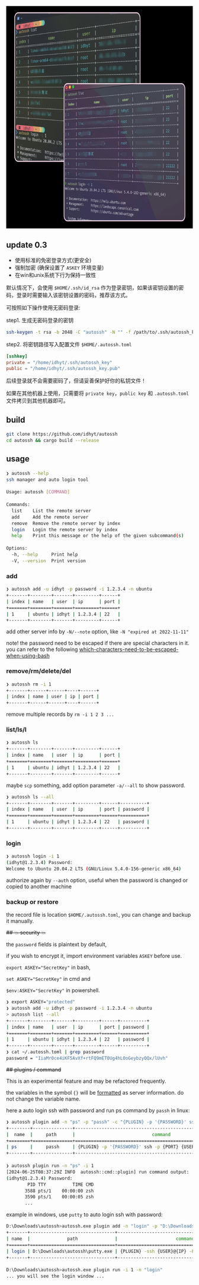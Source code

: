 <img src="./demo.png" height="600" alt="demo">

## update 0.3

- 使用标准的免密登录方式(更安全)
- 强制加密 (确保设置了 `ASKEY` 环境变量)
- 在win和unix系统下行为保持一致性

默认情况下，会使用 `$HOME/.ssh/id_rsa` 作为登录密钥，如果该密钥设置的密码，登录时需要输入该密钥设置的密码，推荐该方式。

可按照如下操作使用无密码登录:

step1. 生成无密码登录的密钥

```bash
ssh-keygen -t rsa -b 2048 -C "autossh" -N "" -f /path/to/.ssh/autossh_key
```

step2. 将密钥路径写入配置文件 `$HOME/.autossh.toml`

```toml
[sshkey]
private = "/home/idhyt/.ssh/autossh_key"
public = "/home/idhyt/.ssh/autossh_key.pub"
```

后续登录就不会需要密码了，但请妥善保护好你的私钥文件！

如果在其他机器上使用，只需要将 `private key`，`public key` 和 `.autossh.toml` 文件拷贝到其他机器即可。

## build

```bash
git clone https://github.com/idhyt/autossh
cd autossh && cargo build --release
```

## usage

```bash
❯ autossh --help
ssh manager and auto login tool

Usage: autossh [COMMAND]

Commands:
  list    List the remote server
  add     Add the remote server
  remove  Remove the remote server by index
  login   Login the remote server by index
  help    Print this message or the help of the given subcommand(s)

Options:
  -h, --help     Print help
  -V, --version  Print version
```

### add

```bash
❯ autossh add -u idhyt -p password -i 1.2.3.4 -n ubuntu
+-------+--------+-------+---------+------+
| index | name   | user  | ip      | port |
+=======+========+=======+=========+======+
| 1     | ubuntu | idhyt | 1.2.3.4 | 22   |
+-------+--------+-------+---------+------+
```

add other server info by `-N/--note` option, like `-N "expired at 2022-11-11"`

note! the password need to be escaped if there are special characters in it. you can refer to the following [which-characters-need-to-be-escaped-when-using-bash](https://stackoverflow.com/questions/15783701/which-characters-need-to-be-escaped-when-using-bash)

### remove/rm/delete/del

```bash
❯ autossh rm -i 1
+-------+------+------+----+------+
| index | name | user | ip | port |
+-------+------+------+----+------+
```

remove multiple records by `rm -i 1 2 3 ...`

### list/ls/l

```bash
❯ autossh ls
+-------+--------+-------+---------+------+
| index | name   | user  | ip      | port |
+=======+========+=======+=========+======+
| 1     | ubuntu | idhyt | 1.2.3.4 | 22   |
+-------+--------+-------+---------+------+
```

maybe `scp` something, add option parameter `-a/--all` to show password.

```bash
❯ autossh ls --all
+-------+--------+-------+---------+------+----------+
| index | name   | user  | ip      | port | password |
+=======+========+=======+=========+======+==========+
| 1     | ubuntu | idhyt | 1.2.3.4 | 22   | password |
+-------+--------+-------+---------+------+----------+
```

### login

```bash
❯ autossh login -i 1
(idhyt@1.2.3.4) Password:
Welcome to Ubuntu 20.04.2 LTS (GNU/Linux 5.4.0-156-generic x86_64)
```

authorize again by `--auth` option, useful when the password is changed or copied to another machine

### backup or restore

the record file is location `$HOME/.autossh.toml`, you can change and backup it manually.

~~## 💥 security 💥~~

the `password` fields is plaintext by default,

if you wish to encrypt it, import environment variables `ASKEY` before use.

`export ASKEY="SecretKey"` in bash, 

`set ASKEY="SecretKey"` in cmd and 

`$env:ASKEY="SecretKey"` in powershell.

```bash
❯ export ASKEY="protected"
❯ autossh add -u idhyt -p password -i 1.2.3.4 -n ubuntu
> autossh list --all
+-------+--------+-------+---------+------+----------+
| index | name   | user  | ip      | port | password |
+=======+========+=======+=========+======+==========+
| 1     | ubuntu | idhyt | 1.2.3.4 | 22   | password |
+-------+--------+-------+---------+------+----------+
❯ cat ~/.autossh.toml | grep password
password = "IiaMr0ce4iKF5AvXf+rtFQ9mET0Ug4hLOoGeybzyOQx/lUvh"
```

~~## plugins / command~~

This is an experimental feature and may be refactored frequently.

the variables in the symbol `{}` will be [formatted](src/cmd/plugin.rs#L102) as server information. do not change the variable name.

here a auto login ssh with password and run ps command by `passh` in linux:

```bash
❯ autossh plugin add -n "ps" -p "passh" -c "{PLUGIN} -p '{PASSWORD}' ssh -p {PORT} {USER}@{IP} ps -a"
+--------+---------------+-----------------------------------------------------------------+
|  name  |     path      |                             command                             |
+========+===============+=================================================================+
| ps     |     passh     | {PLUGIN} -p '{PASSWORD}' ssh -p {PORT} {USER}@{IP} ps -a        |
+--------+---------------+-----------------------------------------------------------------+

❯ autossh plugin run -n "ps" -i 1
[2024-06-25T08:37:29Z INFO  autossh::cmd::plugin] run command output:
(idhyt@1.2.3.4) Password:
        PID TTY          TIME CMD
       3588 pts/1    00:00:00 zsh
       3590 pts/1    00:00:05 zsh
       ...
```

example in windows, use `putty` to auto login ssh with password:

```bash
D:\Downloads\autossh>autossh.exe plugin add -n "login" -p "D:\Downloads\autossh\putty.exe" -c "{PLUGIN} -ssh {USER}@{IP} -P {PORT} -pw {PASSWORD}"
+-------+--------------------------------+----------------------------------------------------+
| name  |              path              |                      command                       |
+=======+================================+====================================================+
| login | D:\Downloads\autossh\putty.exe | {PLUGIN} -ssh {USER}@{IP} -P {PORT} -pw {PASSWORD} |
+-------+--------------------------------+----------------------------------------------------+

D:\Downloads\autossh>autossh.exe plugin run -i 1 -n "login"
... you will see the login window ...
```

